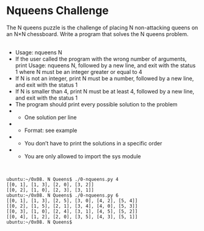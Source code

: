 # Nqueens Challenge
The N queens puzzle is the challenge of placing N non-attacking queens on an N×N chessboard. Write a program that solves the N queens problem.<br>
<br>
* Usage: nqueens N
* If the user called the program with the wrong number of arguments, print Usage: nqueens N, followed by a new line, and exit with the status 1
where N must be an integer greater or equal to 4
* If N is not an integer, print N must be a number, followed by a new line, and exit with the status 1
* If N is smaller than 4, print N must be at least 4, followed by a new line, and exit with the status 1
* The program should print every possible solution to the problem
* * One solution per line
* * Format: see example
* * You don’t have to print the solutions in a specific order
* * You are only allowed to import the sys module
<br>

```
ubuntu:~/0x08. N Queens$ ./0-nqueens.py 4
[[0, 1], [1, 3], [2, 0], [3, 2]]
[[0, 2], [1, 0], [2, 3], [3, 1]]
ubuntu:~/0x08. N Queens$ ./0-nqueens.py 6
[[0, 1], [1, 3], [2, 5], [3, 0], [4, 2], [5, 4]]
[[0, 2], [1, 5], [2, 1], [3, 4], [4, 0], [5, 3]]
[[0, 3], [1, 0], [2, 4], [3, 1], [4, 5], [5, 2]]
[[0, 4], [1, 2], [2, 0], [3, 5], [4, 3], [5, 1]]
ubuntu:~/0x08. N Queens$
```

